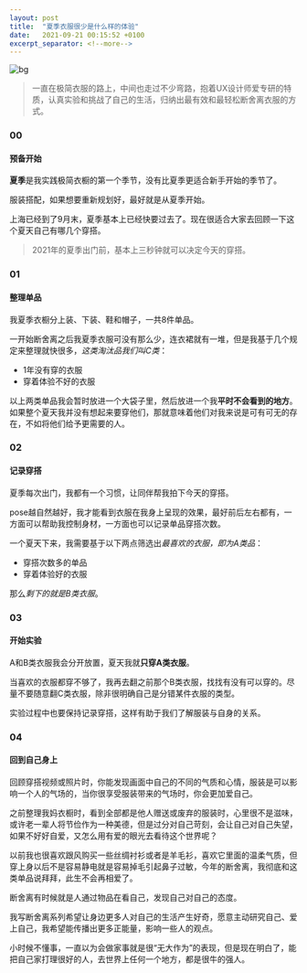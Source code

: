```yaml
---
layout: post
title:  "夏季衣服很少是什么样的体验"
date:   2021-09-21 00:15:52 +0100
excerpt_separator: <!--more-->
---
```

![bg](https://blog.dosth.cool/assets/img/4.png)

<!--more-->

> 一直在极简衣服的路上，中间也走过不少弯路，抱着UX设计师爱专研的特质，认真实验和挑战了自己的生活，归纳出最有效和最轻松断舍离衣服的方式。

### 00

#### 预备开始

**夏季**是我实践极简衣橱的第一个季节，没有比夏季更适合新手开始的季节了。

服装搭配，如果想要重新规划好，最好就是从夏季开始。

上海已经到了9月末，夏季基本上已经快要过去了。现在很适合大家去回顾一下这个夏天自己有哪几个穿搭。

> 2021年的夏季出门前，基本上三秒钟就可以决定今天的穿搭。

### 01

#### 整理单品

我夏季衣橱分上装、下装、鞋和帽子，一共8件单品。

一开始断舍离之后我夏季衣服可没有那么少，连衣裙就有一堆，但是我基于几个规定来整理就快很多，*这类淘汰品我们叫C类*：

- 1年没有穿的衣服
- 穿着体验不好的衣服

以上两类单品我会暂时放进一个大袋子里，然后放进一个我**平时不会看到的地方**。如果整个夏天我并没有想起来要穿他们，那就意味着他们对我来说是可有可无的存在，不如将他们给予更需要的人。

### 02

#### 记录穿搭

夏季每次出门，我都有一个习惯，让同伴帮我拍下今天的穿搭。

pose越自然越好，我才能看到衣服在我身上呈现的效果，最好前后左右都有，一方面可以帮助我控制身材，一方面也可以记录单品穿搭次数。

一个夏天下来，我需要基于以下两点筛选出*最喜欢的衣服，即为A类品*：

- 穿搭次数多的单品
- 穿着体验好的衣服

那么*剩下的就是B类衣服*。

### 03

#### 开始实验

A和B类衣服我会分开放置，夏天我就**只穿A类衣服**。

当喜欢的衣服都穿不够了，我再去翻之前那个B类衣服，找找有没有可以穿的。尽量不要随意翻C类衣服，除非很明确自己是分错某件衣服的类型。

实验过程中也要保持记录穿搭，这样有助于我们了解服装与自身的关系。

### 04

#### 回到自己身上

回顾穿搭视频或照片时，你能发现画面中自己的不同的气质和心情，服装是可以影响一个人的气场的，当你很享受服装带来的气场时，你会更加爱自己。

之前整理我妈衣橱时，看到全部都是他人赠送或废弃的服装时，心里很不是滋味，或许老一辈人将节俭作为一种美德，但是过分对自己苛刻，会让自己对自己失望，如果不好好自爱，又怎么用有爱的眼光去看待这个世界呢？

以前我也很喜欢跟风购买一些丝绸衬衫或者是羊毛衫，喜欢它里面的温柔气质，但穿上身以后不是容易静电就是容易掉毛引起鼻子过敏，今年的断舍离，我彻底和这类单品说拜拜，此生不会再相爱了。

断舍离有时候就是人通过物品在看自己，发现自己对自己的态度。

我写断舍离系列希望让身边更多人对自己的生活产生好奇，愿意主动研究自己、爱上自己，我希望能传播出更多正能量，影响一些人的观点。

小时候不懂事，一直以为会做家事就是很“无大作为”的表现，但是现在明白了，能把自己家打理很好的人，去世界上任何一个地方，都是很牛的强人。